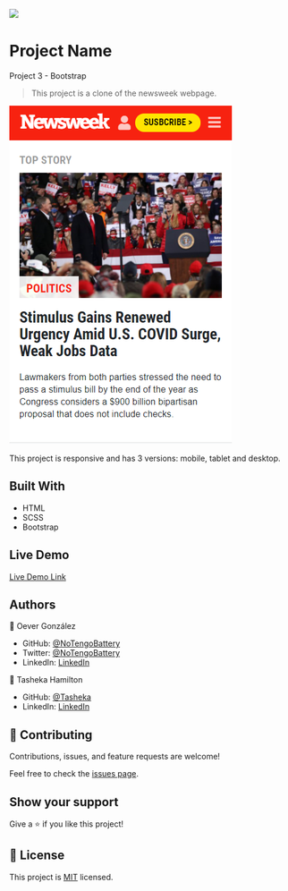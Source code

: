 ![](https://img.shields.io/badge/Microverse-blueviolet)

# Project Name
Project 3 - Bootstrap

> This project is a clone of the newsweek webpage.

![screenshot](assets/screenshot.png)

This project is responsive and has 3 versions: mobile, tablet and desktop.

## Built With

- HTML
- SCSS
- Bootstrap

## Live Demo

[Live Demo Link](https://tasheka.github.io/Bootstrap-Project/)

## Authors

👤 Oever González

- GitHub: [@NoTengoBattery](https://github.com/NoTengoBattery)
- Twitter: [@NoTengoBattery](https://twitter.com/NoTengoBattery)
- LinkedIn: [LinkedIn](https://www.linkedin.com/in/jos%C3%A9-oever-gonz%C3%A1lez-hern%C3%A1ndez-7b822a1b6/)

👤 Tasheka Hamilton

- GitHub: [@Tasheka](https://github.com/Tasheka)
- LinkedIn: [LinkedIn](linkedin.com/in/tasheka-hamilton-43532311b)

## 🤝 Contributing

Contributions, issues, and feature requests are welcome!

Feel free to check the [issues page](https://github.com/Tasheka/Bootstrap-Project/issues).

## Show your support

Give a ⭐️ if you like this project!

## 📝 License

This project is [MIT](lic.url) licensed.
